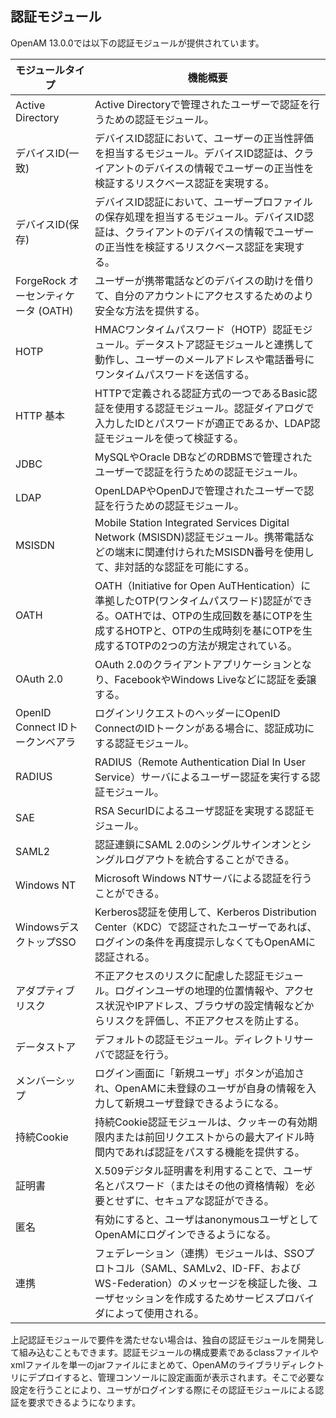 ## 認証モジュール

OpenAM 13.0.0では以下の認証モジュールが提供されています。

|モジュールタイプ|機能概要|
|---|---|
|Active Directory|Active Directoryで管理されたユーザーで認証を行うための認証モジュール。|
|デバイスID(一致)|デバイスID認証において、ユーザーの正当性評価を担当するモジュール。デバイスID認証は、クライアントのデバイスの情報でユーザーの正当性を検証するリスクベース認証を実現する。|
|デバイスID(保存)|デバイスID認証において、ユーザープロファイルの保存処理を担当するモジュール。デバイスID認証は、クライアントのデバイスの情報でユーザーの正当性を検証するリスクベース認証を実現する。|
|ForgeRock オーセンティケータ (OATH)|ユーザーが携帯電話などのデバイスの助けを借りて、自分のアカウントにアクセスするためのより安全な方法を提供する。|
|HOTP|HMACワンタイムパスワード（HOTP）認証モジュール。データストア認証モジュールと連携して動作し、ユーザーのメールアドレスや電話番号にワンタイムパスワードを送信する。|
|HTTP 基本|HTTPで定義される認証方式の一つであるBasic認証を使用する認証モジュール。認証ダイアログで入力したIDとパスワードが適正であるか、LDAP認証モジュールを使って検証する。|
|JDBC|MySQLやOracle DBなどのRDBMSで管理されたユーザーで認証を行うための認証モジュール。|
|LDAP|OpenLDAPやOpenDJで管理されたユーザーで認証を行うための認証モジュール。|
|MSISDN|Mobile Station Integrated Services Digital Network (MSISDN)認証モジュール。携帯電話などの端末に関連付けられたMSISDN番号を使用して、非対話的な認証を可能にする。|
|OATH|OATH（Initiative for Open AuTHentication）に準拠したOTP(ワンタイムパスワード)認証ができる。OATHでは、OTPの生成回数を基にOTPを生成するHOTPと、OTPの生成時刻を基にOTPを生成するTOTPの2つの方法が規定されている。|
|OAuth 2.0|OAuth 2.0のクライアントアプリケーションとなり、FacebookやWindows Liveなどに認証を委譲する。|
|OpenID Connect IDトークンベアラ|ログインリクエストのヘッダーにOpenID ConnectのIDトークンがある場合に、認証成功にする認証モジュール。|
|RADIUS|RADIUS（Remote Authentication Dial In User Service）サーバによるユーザー認証を実行する認証モジュール。|
|SAE|RSA SecurIDによるユーザ認証を実現する認証モジュール。|
|SAML2|認証連鎖にSAML 2.0のシングルサインオンとシングルログアウトを統合することができる。|
|Windows NT|Microsoft Windows NTサーバによる認証を行うことができる。|
|WindowsデスクトップSSO|Kerberos認証を使用して、Kerberos Distribution Center（KDC）で認証されたユーザーであれば、ログインの条件を再度提示しなくてもOpenAMに認証される。|
|アダプティブリスク|不正アクセスのリスクに配慮した認証モジュール。ログインユーザの地理的位置情報や、アクセス状況やIPアドレス、ブラウザの設定情報などからリスクを評価し、不正アクセスを防止する。|
|データストア|デフォルトの認証モジュール。ディレクトリサーバで認証を行う。|
|メンバーシップ|ログイン画面に「新規ユーザ」ボタンが追加され、OpenAMに未登録のユーザが自身の情報を入力して新規ユーザ登録できるようになる。|
|持続Cookie|持続Cookie認証モジュールは、クッキーの有効期限内または前回リクエストからの最大アイドル時間内であれば認証をパスする機能を提供する。|
|証明書|X.509デジタル証明書を利用することで、ユーザ名とパスワード（またはその他の資格情報）を必要とせずに、セキュアな認証ができる。|
|匿名|有効にすると、ユーザはanonymousユーザとしてOpenAMにログインできるようになる。|
|連携|フェデレーション（連携）モジュールは、SSOプロトコル（SAML、SAMLv2、ID-FF、およびWS-Federation）のメッセージを検証した後、ユーザセッションを作成するためサービスプロバイダによって使用される。|

上記認証モジュールで要件を満たせない場合は、独自の認証モジュールを開発して組み込むこともできます。認証モジュールの構成要素であるclassファイルやxmlファイルを単一のjarファイルにまとめて、OpenAMのライブラリディレクトリにデプロイすると、管理コンソールに設定画面が表示されます。そこで必要な設定を行うことにより、ユーザがログインする際にその認証モジュールによる認証を要求できるようになります。
